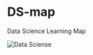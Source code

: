 # DS-map
Data Science Learning Map


![Data Sciense](https://user-images.githubusercontent.com/48298825/190612977-3d4274c7-d14e-45b3-ac61-1c1f8b6bba56.png)
